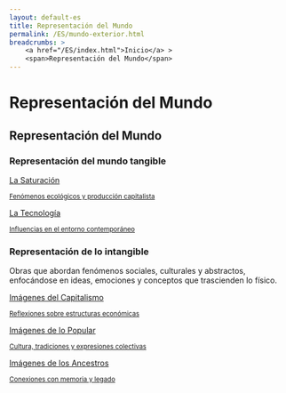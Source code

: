 ```yaml
---
layout: default-es
title: Representación del Mundo
permalink: /ES/mundo-exterior.html
breadcrumbs: >
    <a href="/ES/index.html">Inicio</a> >
    <span>Representación del Mundo</span>
---
```


# Representación del Mundo

## Representación del Mundo
<div class="text-container">
<P Este grupo reúne obras que reflejan mi interpretación visual y conceptual del entorno que me rodea. Desde representaciones literales hasta aproximaciones más subjetivas, cada pieza es un testimonio de mi época y una reflexión artística y personal sobre nuestra sociedad y su experiencia. Estas obras buscan documentar y retratar la esencia de los tiempos en los que vivo, abordando la representación del mundo con una estrategia enfocada en capturar los rasgos distintivos de lo contemporáneo. Mi objetivo es lograr un retrato fiel de mi época, llegando a la esencia de lo contingente, similar al enfoque de los pintores modernos descritos por Baudelaire. /p>

### Representación del mundo tangible
<div class="text-container">
    <P Obras que exploran aspectos físicos y materiales del entorno, aspectos característicos del paisaje local, objetos y escenas cotidianas. /p>

<div class="button-container">
    <a href="/saturacion.html" class="fancy-button">
        <div class="button-content">
            <p>La Saturación</p>
            <small>Fenómenos ecológicos y producción capitalista</small>
        </div>
    </a>
    <a href="/tecnologia.html" class="fancy-button">
        <div class="button-content">
            <p>La Tecnología</p>
            <small>Influencias en el entorno contemporáneo</small>
        </div>
    </a>
</div>

### Representación de lo intangible
Obras que abordan fenómenos sociales, culturales y abstractos, enfocándose en ideas, emociones y conceptos que trascienden lo físico.

<div class="button-container">
    <a href="/capitalismo.html" class="fancy-button">
        <div class="button-content">
            <p>Imágenes del Capitalismo</p>
            <small>Reflexiones sobre estructuras económicas</small>
        </div>
    </a>
    <a href="/popular.html" class="fancy-button">
        <div class="button-content">
            <p>Imágenes de lo Popular</p>
            <small>Cultura, tradiciones y expresiones colectivas</small>
        </div>
    </a>
    <a href="/ancestros.html" class="fancy-button">
        <div class="button-content">
            <p>Imágenes de los Ancestros</p>
            <small>Conexiones con memoria y legado</small>
        </div>
    </a>
</div>

